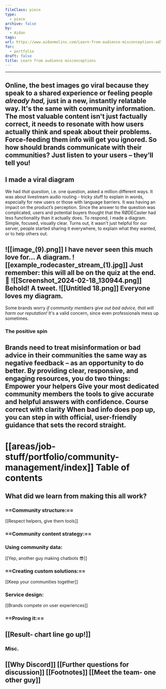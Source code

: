 ```yaml
---
fileClass: piece
type:
  - piece
archive: false
by:
  - Aidan
tags: 
url: https://www.aidanmolins.com/Learn-from-audience-misconceptions-ad5d0f839e254a588c67e299d8007195
for:
  - portfolio
draft: false
title: Learn from audience misconceptions
---
```


---
  
Online, the best images go viral because they speak to a shared experience or feeling people _already had,_ just in a new, instantly relatable way.
It's the same with community information. The most valuable content isn't just factually correct, it needs to resonate with how users actually think and speak about their problems. Force-feeding them info will get you ignored.
So how should brands communicate with their communities? Just listen to your users – they’ll tell you!
---
  
## I made a viral diagram
We had _that question_, i.e. one question, asked a million different ways. It was about livestream audio routing - tricky stuff to explain in words, especially for new users or those with language barriers.
It was having an impact on the product’s perception. Since the answer to the question was complicated, users and potential buyers thought that the RØDECaster had less functionality than it actually does.
To respond, I made a diagram. Simple, focused, visually clear. Turns out, it wasn't just helpful for our server, people started sharing it everywhere, to explain what they wanted, or to help others out.
  
![[image_(9).png]]
I have never seen this much love for… A diagram.
![[example_rodecaster_stream_(1).jpg]]
Just remember: this will all be on the quiz at the end. 👀
![[Screenshot_2024-02-18_130944.png]]
Behold! A tweet.
![[Untitled 18.png]]
Everyone loves my diagram.
---
  
Some brands worry _if community members give out bad advice, that will harm our reputation!_ It's a valid concern, since even professionals mess up sometimes.
### **The positive spin**
Brands need to treat misinformation or bad advice in their communities the same way as negative feedback – as an opportunity to do better. By providing clear, responsive, and engaging resources, you do two things:
**Empower your helpers**
Give your most dedicated community members the tools to give accurate and helpful answers with confidence.
**Course correct with clarity**
When bad info does pop up, you can step in with official, user-friendly guidance that sets the record straight.
---
# [[areas/job-stuff/portfolio/community-management/index]] Table of contents
## **What did we learn from making this all work?**
### ==Community structure:==
[[Respect helpers, give them tools]]
### ==Community content strategy:==
### Using community data:
[[Yep, another guy making chatbots 😎]]
### ==Creating custom solutions:==
[[Keep your communities together]]
### Service design:
[[Brands compete on user experiences]]
### ==Proving it:==
[[Result- chart line go up!]]
---
### Misc.
[[Why Discord]]
[[Further questions for discussion]]
[[Footnotes]]
[[Meet the team- one other guy]]
---